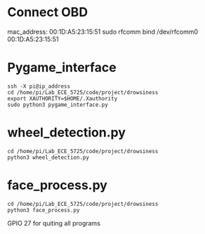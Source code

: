 # Connect OBD
mac_address: 00:1D:A5:23:15:51 
sudo rfcomm bind /dev/rfcomm0 00:1D:A5:23:15:51

# Pygame_interface
```
ssh -X pi@ip_address
cd /home/pi/Lab_ECE_5725/code/project/drowsiness
export XAUTHORITY=$HOME/.Xauthority
sudo python3 pygame_interface.py
```

# wheel_detection.py
```
cd /home/pi/Lab_ECE_5725/code/project/drowsiness
python3 wheel_detection.py
```

# face_process.py
```
cd /home/pi/Lab_ECE_5725/code/project/drowsiness
python3 face_process.py
```

GPIO 27 for quiting all programs